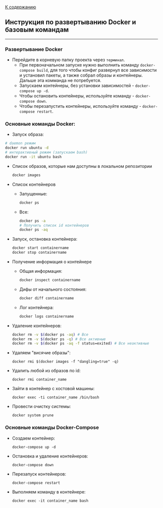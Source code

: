 [К содержанию](../readme.md)

## Инструкция по развертыванию Docker и базовым командам

----

### Развертывание Docker

* Перейдите в корневую папку проекта через `терминал`.
    * При первоначальном запуске нужно выполнить команду ````docker-compose build````, для того чтобы конфиг развернул все зависимости и установил пакеты, а также собрал образы и контейнеры. Дальше эта комманда не потребуется.
    * Запускаем контейнеры, без установки зависимостей - ````docker-compose up -d````.
    * Чтобы остановить контейнеры, используйте команду - ```docker-compose down```.
    * Чтобы перезапустить контейнеры, используйте команду - ```docker-compose restart```.

### Основные команды Docker:

* Запуск образа:

```bash
# daemon режим
docker run ubuntu -d
# интерактивный режим (запускаем bash)
docker run -it ubuntu bash
```

* Cписок образов, которые нам доступны в локальном репозитории 
   ```bash
   docker images
   ```

* Список контейнеров
   * Запущенные:
   
      ```bash
      docker ps
      ```
   * Все:
   
      ```bash
      docker ps -a
      # Получить список id контейнеров
      docker ps -aq
      ```

* Запуск, остановка контейнера:

   ```bash
   docker start containername
   docker stop containername
   ```
* Получение информация о контейнере
   * Общая информация:
   
      ```bash
      docker inspect containername
      ```

   * Дифы от начального состояния:
   
      ```bash
      docker diff containername
      ```
   * Лог контейнера:
   
      ```bash
      docker logs containername
      ```

* Удаление контейнеров:

   ```bash
   docker rm -v $(docker ps -aq) # Все
   docker rm -v $(docker ps -q) # Все активные
   docker rm -v $(docker ps -aq -f status=exited) # Все неактивные
   ```

* Удаляем "висячие образы":

   ```
   docker rmi $(docker images -f "dangling=true" -q)
   ```
* Удалить любой из образов по id:
   
   ```
   docker rmi container_name
   ```
* Зайти в контейнер с хостовой машины:
   
   ```
   docker exec -ti container_name /bin/bash
   ```
* Провести очистку системы: 
   
   ```
   docker system prune
   ```
   
### Основные команды Docker-Compose

* Создаем контейнер:

   ```
   docker-compose up -d
   ```

* Остановка и удаление контейнеров:

   ```
   docker-compose down
   ```
* Перезапуск контейнеров: 

   ```
   docker-compose restart
   ```   

* Выполняем команду в контейнере:

   ```
   docker exec -it container_name bash
   ```
